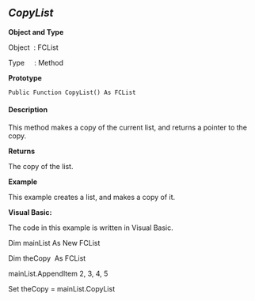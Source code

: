 _CopyList_
----------

**Object and Type**

Object  : FCList

Type     : Method

**Prototype**

```
Public Function CopyList() As FCList
```

#### Description

This method makes a copy of the current list, and returns a pointer to the copy.

**Returns**

The copy of the list.

**Example**

This example creates a list, and makes a copy of it.

**Visual Basic:**

The code in this example is written in Visual Basic.

Dim mainList As New FCList

Dim theCopy  As FCList

mainList.AppendItem 2, 3, 4, 5

Set theCopy = mainList.CopyList
